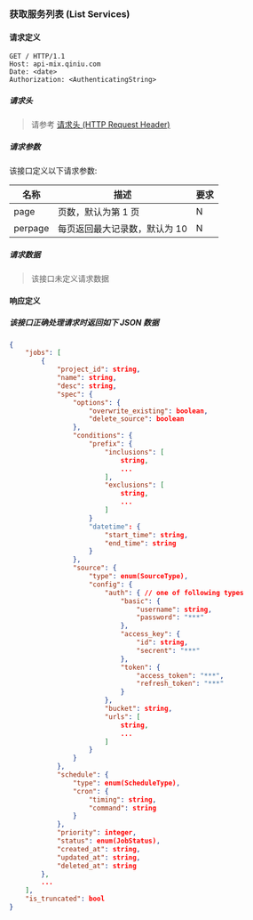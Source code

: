 ### 获取服务列表 (List Services)

#### 请求定义

    GET / HTTP/1.1
    Host: api-mix.qiniu.com
    Date: <date>
    Authorization: <AuthenticatingString>

##### 请求头

> 请参考 [请求头 (HTTP Request Header)](request.md)

##### 请求参数

该接口定义以下请求参数:

名称 | 描述 | 要求
---- | ---- | ----
page | 页数，默认为第 1 页 | N
perpage | 每页返回最大记录数，默认为 10  | N

##### 请求数据

> 该接口未定义请求数据

#### 响应定义

##### 该接口正确处理请求时返回如下 JSON 数据

```json
{
    "jobs": [
        {
            "project_id": string,
            "name": string,
            "desc": string,
            "spec": {
                "options": {
                    "overwrite_existing": boolean,
                    "delete_source": boolean
                },
                "conditions": {
                    "prefix": {
                        "inclusions": [
                            string,
                            ...
                        ],
                        "exclusions": [
                            string,
                            ...
                        ]
                    }
                    "datetime": {
                        "start_time": string,
                        "end_time": string
                    }
                },
                "source": {
                    "type": enum(SourceType),
                    "config": {
                        "auth": { // one of following types
                            "basic": {
                                "username": string,
                                "password": "***"
                            },
                            "access_key": {
                                "id": string,
                                "secrent": "***"
                            },
                            "token": {
                                "access_token": "***",
                                "refresh_token": "***"
                            }
                        },
                        "bucket": string,
                        "urls": [
                            string,
                            ...
                        ]
                    }
                }
            },
            "schedule": {
                "type": enum(ScheduleType),
                "cron": {
                    "timing": string,
                    "command": string
                }
            },
            "priority": integer,
            "status": enum(JobStatus),
            "created_at": string,
            "updated_at": string,
            "deleted_at": string
        },
        ...
    ],
    "is_truncated": bool
}
```
